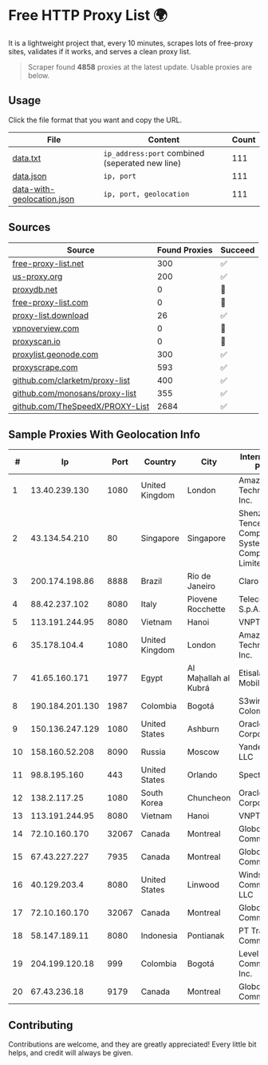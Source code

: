 
# Free HTTP Proxy List 🌍

It is a lightweight project that, every 10 minutes, scrapes lots of free-proxy sites, validates if it works, and serves a clean proxy list.


> Scraper found **4858** proxies at the latest update. Usable proxies are below.

## Usage

Click the file format that you want and copy the URL.


|File|Content|Count|
|----|-------|-----|
|[data.txt](https://raw.githubusercontent.com/themiralay/Proxy-List-World/master/data.txt)|`ip_address:port` combined (seperated new line)|111|
|[data.json](https://raw.githubusercontent.com/themiralay/Proxy-List-World/master/data.json)|`ip, port`|111|
|[data-with-geolocation.json](https://raw.githubusercontent.com/themiralay/Proxy-List-World/master/data-with-geolocation.json)|`ip, port, geolocation`|111|

## Sources

|Source|Found Proxies|Succeed|
|------|-------------|-------|
|[free-proxy-list.net](https://free-proxy-list.net)|300|✅|
|[us-proxy.org](https://www.us-proxy.org)|200|✅|
|[proxydb.net](http://proxydb.net)|0|🚫|
|[free-proxy-list.com](https://free-proxy-list.com/?page=&port=&type%5B%5D=http&type%5B%5D=https&up_time=0&search=Search)|0|🚫|
|[proxy-list.download](https://www.proxy-list.download/HTTP)|26|✅|
|[vpnoverview.com](https://vpnoverview.com/privacy/anonymous-browsing/free-proxy-servers)|0|🚫|
|[proxyscan.io](https://www.proxyscan.io)|0|🚫|
|[proxylist.geonode.com](https://proxylist.geonode.com/api/proxy-list?limit=300&page=1&sort_by=lastChecked&sort_type=desc&protocols=http,https)|300|✅|
|[proxyscrape.com](https://api.proxyscrape.com/v2/?request=displayproxies&protocol=http&timeout=10000&country=all&ssl=all&anonymity=all)|593|✅|
|[github.com/clarketm/proxy-list](https://raw.githubusercontent.com/clarketm/proxy-list/master/proxy-list-raw.txt)|400|✅|
|[github.com/monosans/proxy-list](https://raw.githubusercontent.com/monosans/proxy-list/main/proxies/http.txt)|355|✅|
|[github.com/TheSpeedX/PROXY-List](https://raw.githubusercontent.com/TheSpeedX/PROXY-List/master/http.txt)|2684|✅|


## Sample Proxies With Geolocation Info

|#|Ip|Port|Country|City|Internet Service Provider|
|-|--|----|-------|----|-------------------------|
|1|13.40.239.130|1080|United Kingdom|London|Amazon Technologies Inc.|
|2|43.134.54.210|80|Singapore|Singapore|Shenzhen Tencent Computer Systems Company Limited|
|3|200.174.198.86|8888|Brazil|Rio de Janeiro|Claro S.A|
|4|88.42.237.102|8080|Italy|Piovene Rocchette|Telecom Italia S.p.A.|
|5|113.191.244.95|8080|Vietnam|Hanoi|VNPT|
|6|35.178.104.4|1080|United Kingdom|London|Amazon Technologies Inc.|
|7|41.65.160.171|1977|Egypt|Al Maḩallah al Kubrá|Etisalat Misr Mobile BB|
|8|190.184.201.130|1987|Colombia|Bogotá|S3wireless Colombia S.A|
|9|150.136.247.129|1080|United States|Ashburn|Oracle Corporation|
|10|158.160.52.208|8090|Russia|Moscow|Yandex.Cloud LLC|
|11|98.8.195.160|443|United States|Orlando|Spectrum|
|12|138.2.117.25|1080|South Korea|Chuncheon|Oracle Corporation|
|13|113.191.244.95|8080|Vietnam|Hanoi|VNPT|
|14|72.10.160.170|32067|Canada|Montreal|GloboTech Communications|
|15|67.43.227.227|7935|Canada|Montreal|GloboTech Communications|
|16|40.129.203.4|8080|United States|Linwood|Windstream Communications LLC|
|17|72.10.160.170|32067|Canada|Montreal|GloboTech Communications|
|18|58.147.189.11|8080|Indonesia|Pontianak|PT Transhybrid Communication|
|19|204.199.120.18|999|Colombia|Bogotá|Level 3 Communications, Inc.|
|20|67.43.236.18|9179|Canada|Montreal|GloboTech Communications|



## Contributing

Contributions are welcome, and they are greatly appreciated! Every
little bit helps, and credit will always be given.

